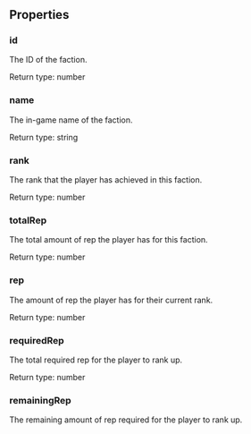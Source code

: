 # 



## Properties

### id
<p>The ID of the faction.</p>


Return type: number

### name
<p>The in-game name of the faction.</p>


Return type: string

### rank
<p>The rank that the player has achieved in this faction.</p>


Return type: number

### totalRep
<p>The total amount of rep the player has for this faction.</p>


Return type: number

### rep
<p>The amount of rep the player has for their current rank.</p>


Return type: number

### requiredRep
<p>The total required rep for the player to rank up.</p>


Return type: number

### remainingRep
<p>The remaining amount of rep required for the player to rank up.</p>

